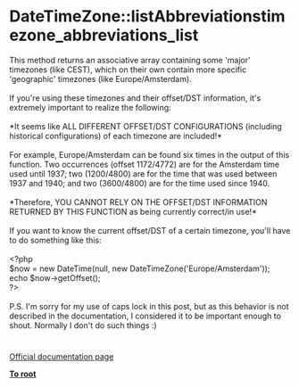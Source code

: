 # DateTimeZone::listAbbreviationstimezone_abbreviations_list




<div class="phpcode"><span class="html">
This method returns an associative array containing some &apos;major&apos; timezones (like CEST), which on their own contain more specific &apos;geographic&apos; timezones (like Europe/Amsterdam).<br><br>If you&apos;re using these timezones and their offset/DST information, it&apos;s extremely important to realize the following:<br><br>*It seems like ALL DIFFERENT OFFSET/DST CONFIGURATIONS (including historical configurations) of each timezone are included!*<br><br>For example, Europe/Amsterdam can be found six times in the output of this function. Two occurrences (offset 1172/4772) are for the Amsterdam time used until 1937; two (1200/4800) are for the time that was used between 1937 and 1940; and two (3600/4800) are for the time used since 1940.<br><br>*Therefore, YOU CANNOT RELY ON THE OFFSET/DST INFORMATION RETURNED BY THIS FUNCTION as being currently correct/in use!*<br><br>If you want to know the current offset/DST of a certain timezone, you&apos;ll have to do something like this:<br><br><span class="default">&lt;?php<br>$now </span><span class="keyword">= new </span><span class="default">DateTime</span><span class="keyword">(</span><span class="default">null</span><span class="keyword">, new </span><span class="default">DateTimeZone</span><span class="keyword">(</span><span class="string">&apos;Europe/Amsterdam&apos;</span><span class="keyword">));<br>echo </span><span class="default">$now</span><span class="keyword">-&gt;</span><span class="default">getOffset</span><span class="keyword">();<br></span><span class="default">?&gt;<br></span><br>P.S. I&apos;m sorry for my use of caps lock in this post, but as this behavior is not described in the documentation, I considered it to be important enough to shout. Normally I don&apos;t do such things :)</span>
</div>
  

#

[Official documentation page](https://www.php.net/manual/en/datetimezone.listabbreviations.php)

**[To root](/README.md)**